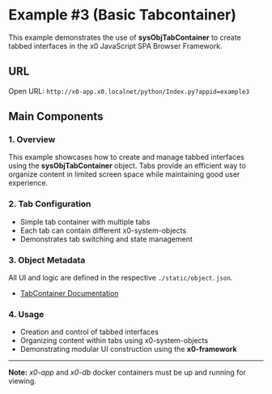 # Example #3 (Basic Tabcontainer)

This example demonstrates the use of **sysObjTabContainer** to create tabbed interfaces
in the x0 JavaScript SPA Browser Framework.

## URL

Open URL: `http://x0-app.x0.localnet/python/Index.py?appid=example3`

## Main Components

### 1. Overview

This example showcases how to create and manage tabbed interfaces using the 
**sysObjTabContainer** object. Tabs provide an efficient way to organize content
in limited screen space while maintaining good user experience.

### 2. Tab Configuration

- Simple tab container with multiple tabs
- Each tab can contain different x0-system-objects
- Demonstrates tab switching and state management

### 3. Object Metadata

All UI and logic are defined in the respective `./static/object.json`.

- [TabContainer Documentation](https://docs.webcodex.de/x0/v1.0/appdev-objects.html#objecttype-tabcontainer)

### 4. Usage

- Creation and control of tabbed interfaces
- Organizing content within tabs using x0-system-objects
- Demonstrating modular UI construction using the **x0-framework**

---

**Note:** *x0-app* and *x0-db* docker containers must be up and running for viewing.

